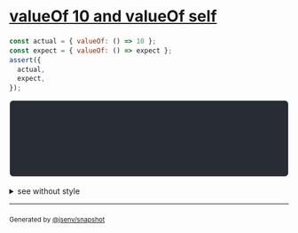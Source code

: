 # [valueOf 10 and valueOf self](../../wrapped_value.test.js#L309)

```js
const actual = { valueOf: () => 10 };
const expect = { valueOf: () => expect };
assert({
  actual,
  expect,
});
```

![img](throw.svg)

<details>
  <summary>see without style</summary>

```console
AssertionError: actual and expect are different

actual: {
  valueOf(): 10,
}
expect: {
  valueOf(): expect,
}
```

</details>


---

<sub>
  Generated by <a href="https://github.com/jsenv/core/tree/main/packages/independent/snapshot">@jsenv/snapshot</a>
</sub>
